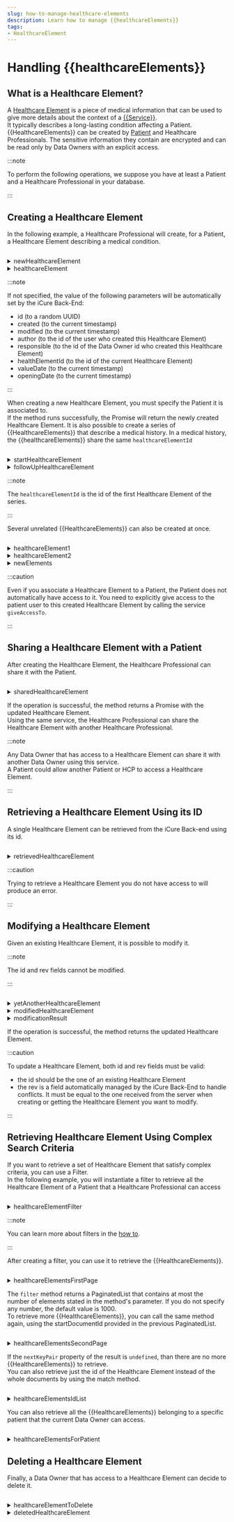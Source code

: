 ```yaml
---
slug: how-to-manage-healthcare-elements
description: Learn how to manage {{healthcareElements}}
tags:
- HealthcareElement
---
```

# Handling {{healthcareElements}}

## What is a Healthcare Element?

A [Healthcare Element](../references/classes/HealthcareElement) is a piece of medical information that can be used to give more details about the context of a [{{Service}}](../references/classes/DataSample).  
It typically describes a long-lasting condition affecting a Patient.
{{HealthcareElements}} can be created by [Patient](../references/classes/Patient) and Healthcare Professionals. The sensitive information they contain are 
encrypted and can be read only by Data Owners with an explicit access.

:::note

To perform the following operations, we suppose you have at least a Patient and a Healthcare Professional in your database.

:::

## Creating a Healthcare Element

In the following example, a Healthcare Professional will create, for a Patient, a Healthcare Element describing a medical condition.

<!-- file://code-samples/{{sdk}}/how-to/manage-healthcare-elements/index.mts snippet:create a HE as data owner-->
```typescript
```
<!-- output://code-samples/{{sdk}}/how-to/manage-healthcare-elements/newHealthcareElement.txt -->
<details>
<summary>newHealthcareElement</summary>

```json
```
</details>

<!-- output://code-samples/{{sdk}}/how-to/manage-healthcare-elements/healthcareElement.txt -->
<details>
<summary>healthcareElement</summary>

```json
```
</details>

:::note

If not specified, the value of the following parameters will be automatically set by the iCure Back-End:

* id (to a random UUID)
* created (to the current timestamp)
* modified (to the current timestamp)
* author (to the id of the user who created this Healthcare Element)
* responsible (to the id of the Data Owner id who created this Healthcare Element)
* healthElementId (to the id of the current Healthcare Element)
* valueDate (to the current timestamp)
* openingDate (to the current timestamp)

:::

When creating a new Healthcare Element, you must specify the Patient it is associated to.  
If the method runs successfully, the Promise will return the newly created Healthcare Element.
It is also possible to create a series of {{HealthcareElements}} that describe a medical history. In a medical history, 
the {{healthcareElements}} share the same `healthcareElementId`

<!-- file://code-samples/{{sdk}}/how-to/manage-healthcare-elements/index.mts snippet:create multiple related HEs as data owner-->
```typescript
```
<!-- output://code-samples/{{sdk}}/how-to/manage-healthcare-elements/startHealthcareElement.txt -->
<details>
<summary>startHealthcareElement</summary>

```json
```
</details>

<!-- output://code-samples/{{sdk}}/how-to/manage-healthcare-elements/followUpHealthcareElement.txt -->
<details>
<summary>followUpHealthcareElement</summary>

```json
```
</details>

:::note

The `healthcareElementId` is the id of the first Healthcare Element of the series.

:::

Several unrelated {{HealthcareElements}} can also be created at once.

<!-- file://code-samples/{{sdk}}/how-to/manage-healthcare-elements/index.mts snippet:create multiple HEs as data owner-->
```typescript
```
<!-- output://code-samples/{{sdk}}/how-to/manage-healthcare-elements/healthcareElement1.txt -->
<details>
<summary>healthcareElement1</summary>

```json
```
</details>

<!-- output://code-samples/{{sdk}}/how-to/manage-healthcare-elements/healthcareElement2.txt -->
<details>
<summary>healthcareElement2</summary>

```json
```
</details>

<!-- output://code-samples/{{sdk}}/how-to/manage-healthcare-elements/newElements.txt -->
<details>
<summary>newElements</summary>

```text
```
</details>

:::caution

Even if you associate a Healthcare Element to a Patient, the Patient does not automatically have access to it. 
You need to explicitly give access to the patient user to this created Healthcare Element by calling the service `giveAccessTo`.

:::

## Sharing a Healthcare Element with a Patient

After creating the Healthcare Element, the Healthcare Professional can share it with the Patient.

<!-- file://code-samples/{{sdk}}/how-to/manage-healthcare-elements/index.mts snippet:HE sharing with data owner-->
```typescript
```
<!-- output://code-samples/{{sdk}}/how-to/manage-healthcare-elements/sharedHealthcareElement.txt -->
<details>
<summary>sharedHealthcareElement</summary>

```json
```
</details>

If the operation is successful, the method returns a Promise with the updated Healthcare Element.  
Using the same service, the Healthcare Professional can share the Healthcare Element with another Healthcare Professional.

:::note

Any Data Owner that has access to a Healthcare Element can share it with another Data Owner using this service.  
A Patient could allow another Patient or HCP to access a Healthcare Element.

:::

## Retrieving a Healthcare Element Using its ID

A single Healthcare Element can be retrieved from the iCure Back-end using its id.

<!-- file://code-samples/{{sdk}}/how-to/manage-healthcare-elements/index.mts snippet:retrieve a HE as data owner-->
```typescript
```
<!-- output://code-samples/{{sdk}}/how-to/manage-healthcare-elements/retrievedHealthcareElement.txt -->
<details>
<summary>retrievedHealthcareElement</summary>

```json
```
</details>

:::caution

Trying to retrieve a Healthcare Element you do not have access to will produce an error.

:::

## Modifying a Healthcare Element

Given an existing Healthcare Element, it is possible to modify it.  

:::note

The id and rev fields cannot be modified.

:::

<!-- file://code-samples/{{sdk}}/how-to/manage-healthcare-elements/index.mts snippet:modify a HE as data owner-->
```typescript
```
<!-- output://code-samples/{{sdk}}/how-to/manage-healthcare-elements/yetAnotherHealthcareElement.txt -->
<details>
<summary>yetAnotherHealthcareElement</summary>

```json
```
</details>

<!-- output://code-samples/{{sdk}}/how-to/manage-healthcare-elements/modifiedHealthcareElement.txt -->
<details>
<summary>modifiedHealthcareElement</summary>

```json
```
</details>

<!-- output://code-samples/{{sdk}}/how-to/manage-healthcare-elements/modificationResult.txt -->
<details>
<summary>modificationResult</summary>

```json
```
</details>

If the operation is successful, the method returns the updated Healthcare Element.

:::caution

To update a Healthcare Element, both id and rev fields must be valid:

* the id should be the one of an existing Healthcare Element
* the rev is a field automatically managed by the iCure Back-End to handle conflicts. It must be equal to the one received
 from the server when creating or getting the Healthcare Element you want to modify.

:::

## Retrieving Healthcare Element Using Complex Search Criteria

If you want to retrieve a set of Healthcare Element that satisfy complex criteria, you can use a Filter.  
In the following example, you will instantiate a filter to retrieve all the Healthcare Element of a Patient that a Healthcare Professional
 can access

<!-- file://code-samples/{{sdk}}/how-to/manage-healthcare-elements/index.mts snippet:create HE filter-->
```typescript
```
<!-- output://code-samples/{{sdk}}/how-to/manage-healthcare-elements/healthcareElementFilter.txt -->
<details>
<summary>healthcareElementFilter</summary>

```json
```
</details>

:::note

You can learn more about filters in the [how to](../how-to/how-to-filter-data-with-advanced-search-criteria).

:::

After creating a filter, you can use it to retrieve the {{HealthcareElements}}.

<!-- file://code-samples/{{sdk}}/how-to/manage-healthcare-elements/index.mts snippet:use HE filter method-->
```typescript
```
<!-- output://code-samples/{{sdk}}/how-to/manage-healthcare-elements/healthcareElementsFirstPage.txt -->
<details>
<summary>healthcareElementsFirstPage</summary>

```json
```
</details>

The `filter` method returns a PaginatedList that contains at most the number of elements stated
 in the method's parameter. If you do not specify any number, the default value is 1000.  
To retrieve more {{HealthcareElements}}, you can call the same method again, using the startDocumentId provided in the previous PaginatedList.

<!-- file://code-samples/{{sdk}}/how-to/manage-healthcare-elements/index.mts snippet:use HE filter method second page-->
```typescript
```
<!-- output://code-samples/{{sdk}}/how-to/manage-healthcare-elements/healthcareElementsSecondPage.txt -->
<details>
<summary>healthcareElementsSecondPage</summary>

```json
```
</details>

If the `nextKeyPair` property of the result is `undefined`, than there are no more {{HealthcareElements}} to retrieve.  
You can also retrieve just the id of the Healthcare Element instead of the whole documents by using the match method.

<!-- file://code-samples/{{sdk}}/how-to/manage-healthcare-elements/index.mts snippet:use HE match method-->
```typescript
```
<!-- output://code-samples/{{sdk}}/how-to/manage-healthcare-elements/healthcareElementsIdList.txt -->
<details>
<summary>healthcareElementsIdList</summary>

```text
```
</details>

You can also retrieve all the {{HealthcareElements}} belonging to a specific patient that the current Data Owner 
can access.

<!-- file://code-samples/{{sdk}}/how-to/manage-healthcare-elements/index.mts snippet:use by patient method-->
```typescript
```
<!-- output://code-samples/{{sdk}}/how-to/manage-healthcare-elements/healthcareElementsForPatient.txt -->
<details>
<summary>healthcareElementsForPatient</summary>

```text
```
</details>

## Deleting a Healthcare Element

Finally, a Data Owner that has access to a Healthcare Element can decide to delete it.

<!-- file://code-samples/{{sdk}}/how-to/manage-healthcare-elements/index.mts snippet:delete a HE as data owner-->
```typescript
```
<!-- output://code-samples/{{sdk}}/how-to/manage-healthcare-elements/healthcareElementToDelete.txt -->
<details>
<summary>healthcareElementToDelete</summary>

```json
```
</details>

<!-- output://code-samples/{{sdk}}/how-to/manage-healthcare-elements/deletedHealthcareElement.txt -->
<details>
<summary>deletedHealthcareElement</summary>

```text
```
</details>
